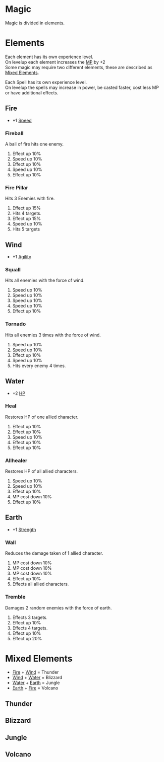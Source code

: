 
# Magic

Magic is divided in elements.  

# Elements
Each element has its own experience level.  
On levelup each element increases the [MP](attributes.md#magic-points) by +2  
Some magic may require two different elements, these are described as [Mixed Elements](#mixed-elements).

Each Spell has its own experience level.  
On levelup the spells may increase in power, be casted faster, cost less MP or have additional effects.

## Fire
* +1 [Speed](attributes.md#speed)

### Fireball
A ball of fire hits one enemy.  
1. Effect up 10%
2. Speed up 10%
3. Effect up 10%
4. Speed up 10%
5. Effect up 10%

### Fire Pillar
Hits 3 Enemies with fire.  
1. Effect up 15%
2. Hits 4 targets.
3. Effect up 15%
4. Speed up 10%
5. Hits 5 targets

## Wind
* +1 [Agility](attributes.md#agility)

### Squall
Hits all enemies with the force of wind.  
1. Speed up 10%
2. Speed up 10%
3. Speed up 10%
4. Speed up 10%
5. Effect up 10%

### Tornado
Hits all enemies 3 times with the force of wind.  
1. Speed up 10%
2. Speed up 10%
3. Effect up 10%
4. Speed up 10%
5. Hits every enemy 4 times.

## Water
* +2 [HP](attributes.md#hit-points)

### Heal
Restores HP of one allied character.  
1. Effect up 10%
2. Effect up 10%
3. Speed up 10%
4. Effect up 10%
5. Effect up 10%

### Allhealer
Restores HP of all allied characters.  
1. Speed up 10%
2. Speed up 10%
3. Effect up 10%
4. MP cost down 10%
5. Effect up 10%

## Earth
* +1 [Strength](attributes.md#strength)

### Wall
Reduces the damage taken of 1 allied character.  
1. MP cost down 10%
2. MP cost down 10%
3. MP cost down 10%
4. Effect up 10%
5. Effects all allied characters.

### Tremble
Damages 2 random enemies with the force of earth.  
1. Effects 3 targets.
2. Effect up 10%
3. Effects 4 targets.
4. Effect up 10%
5. Effect up 20%

# Mixed Elements

* [Fire](#fire) + [Wind](#wind) = Thunder
* [Wind](#wind) + [Water](#water) = Blizzard
* [Water](#water) + [Earth](#earth) = Jungle
* [Earth](#earth) + [Fire](#fire) = Volcano

## Thunder

## Blizzard

## Jungle

## Volcano
